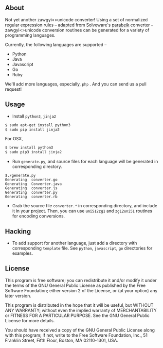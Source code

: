 ## About ##

Not yet another zawgyi<>unicode converter! Using a set of normalized regular expression rules – adapted from Solveware's [parabeik](https://github.com/ngwestar/parabaik) converter –  zawgyi<>unicode conversion routines can be generated for a variety of programming languages.

Currently, the following languages are supported – 

* Python
* Java
* Javascript
* Go
* Ruby

We'll add more languages, especially, `php` . And you can send us a pull request!

## Usage ##

+ Install `python3`, `jinja2`
```bash
$ sudo apt-get install python3
$ sudo pip install jinja2
```

For OSX,
```bash
$ brew install python3
$ sudo pip3 install jinja2
```


+ Run `generate.py`, and source files for each language will be generated in corresponding directory.
```
$./generate.py
Generating  converter.go
Generating  Converter.java
Generating  converter.js
Generating  converter.py
Generating  converter.rb
```

+ Grab the source file `converter.*` in corresponding directory, and include it in your project. Then, you can use `uni512zg1` and `zg12uni51` routines for encoding conversions.

## Hacking

+ To add support for another language, just add a directory with corresponding `template` file. See `python`, `javascript`, `go` directories for examples.

## License ##

This program is free software; you can redistribute it and/or
modify it under the terms of the GNU General Public License
as published by the Free Software Foundation; either version 2
of the License, or (at your option) any later version.

This program is distributed in the hope that it will be useful,
but WITHOUT ANY WARRANTY; without even the implied warranty of
MERCHANTABILITY or FITNESS FOR A PARTICULAR PURPOSE.  See the
GNU General Public License for more details.

You should have received a copy of the GNU General Public License
along with this program; if not, write to the Free Software
Foundation, Inc., 51 Franklin Street, Fifth Floor, Boston, MA  02110-1301, USA.
